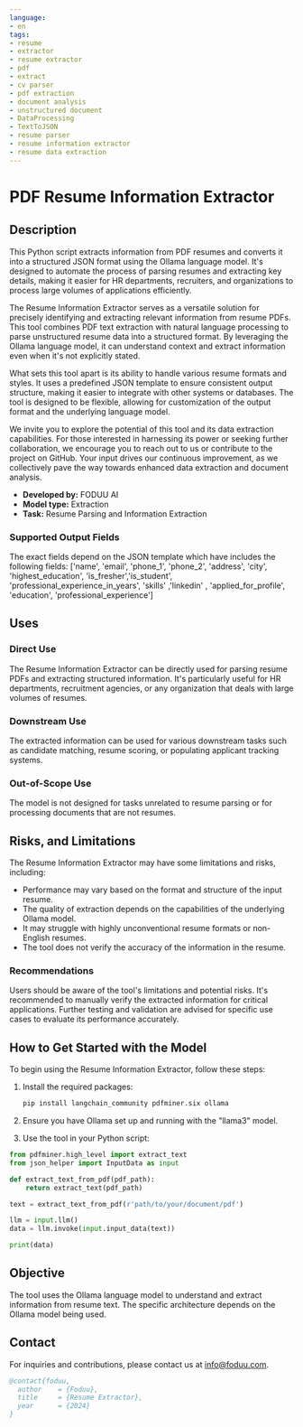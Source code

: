 ```yaml
---
language:
- en
tags:
- resume
- extractor
- resume extractor
- pdf
- extract
- cv parser
- pdf extraction
- document analysis
- unstructured document
- DataProcessing
- TextToJSON
- resume parser
- resume information extractor
- resume data extraction
---
```


# PDF Resume Information Extractor

## Description

This Python script extracts information from PDF resumes and converts it into a structured JSON format using the Ollama language model. It's designed to automate the process of parsing resumes and extracting key details, making it easier for HR departments, recruiters, and organizations to process large volumes of applications efficiently.

The Resume Information Extractor serves as a versatile solution for precisely identifying and extracting relevant information from resume PDFs. This tool combines PDF text extraction with natural language processing to parse unstructured resume data into a structured format. By leveraging the Ollama language model, it can understand context and extract information even when it's not explicitly stated.

What sets this tool apart is its ability to handle various resume formats and styles. It uses a predefined JSON template to ensure consistent output structure, making it easier to integrate with other systems or databases. The tool is designed to be flexible, allowing for customization of the output format and the underlying language model.

We invite you to explore the potential of this tool and its data extraction capabilities. For those interested in harnessing its power or seeking further collaboration, we encourage you to reach out to us or contribute to the project on GitHub. Your input drives our continuous improvement, as we collectively pave the way towards enhanced data extraction and document analysis.

- **Developed by:** FODUU AI
- **Model type:** Extraction
- **Task:** Resume Parsing and Information Extraction

### Supported Output Fields

The exact fields depend on the JSON template which have includes the following fields:
['name', 'email', 'phone_1', 'phone_2', 'address', 'city', 'highest_education', 'is_fresher','is_student', 'professional_experience_in_years', 'skills' ,'linkedin' , 'applied_for_profile', 'education', 'professional_experience']


## Uses

### Direct Use

The Resume Information Extractor can be directly used for parsing resume PDFs and extracting structured information. It's particularly useful for HR departments, recruitment agencies, or any organization that deals with large volumes of resumes.

### Downstream Use

The extracted information can be used for various downstream tasks such as candidate matching, resume scoring, or populating applicant tracking systems.

### Out-of-Scope Use

The model is not designed for tasks unrelated to resume parsing or for processing documents that are not resumes.

## Risks, and Limitations

The Resume Information Extractor may have some limitations and risks, including:

- Performance may vary based on the format and structure of the input resume.
- The quality of extraction depends on the capabilities of the underlying Ollama model.
- It may struggle with highly unconventional resume formats or non-English resumes.
- The tool does not verify the accuracy of the information in the resume.

### Recommendations

Users should be aware of the tool's limitations and potential risks. It's recommended to manually verify the extracted information for critical applications. Further testing and validation are advised for specific use cases to evaluate its performance accurately.

## How to Get Started with the Model

To begin using the Resume Information Extractor, follow these steps:

1. Install the required packages:
   ```bash
   pip install langchain_community pdfminer.six ollama


2. Ensure you have Ollama set up and running with the "llama3" model.

3. Use the tool in your Python script:

```python
from pdfminer.high_level import extract_text
from json_helper import InputData as input

def extract_text_from_pdf(pdf_path):
    return extract_text(pdf_path)

text = extract_text_from_pdf(r'path/to/your/document/pdf')

llm = input.llm()
data = llm.invoke(input.input_data(text))

print(data)
```

## Objective

The tool uses the Ollama language model to understand and extract information from resume text. The specific architecture depends on the Ollama model being used.


## Contact

For inquiries and contributions, please contact us at info@foduu.com.

```bibtex
@contact{foduu,
  author    = {Foduu},
  title     = {Resume Extractor},
  year      = {2024}
}

```
